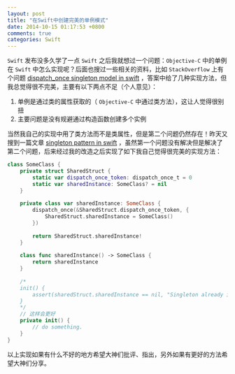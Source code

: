 ```yaml
---
layout: post
title: "在Swift中创建完美的单例模式"
date: 2014-10-15 01:17:53 +0800
comments: true
categories: Swift
---
```


`Swift` 发布没多久学了一点 `Swift` 之后我就想过一个问题：`Objective-C` 中的单例在 `Swift` 中怎么实现呢？后面也搜过一些相关的资料，比如  `StackOverflow` 上有个问题 [dispatch_once singleton model in swift](http://stackoverflow.com/questions/24024549/dispatch-once-singleton-model-in-swift) ，答案中给了几种实现方法，但我总觉得很不完美，主要有以下两点不足（个人意见）：
<!-- more -->
1. 单例是通过类的属性获取的（ `Objective-C` 中通过类方法），这让人觉得很别扭
2. 主要问题是没有规避通过构造函数创建多个实例

当然我自己的实现中用了类方法而不是类属性，但是第二个问题仍然存在！昨天又搜到一篇文章 [singleton pattern in swift](http://vperi.com/2014/06/05/singleton-pattern-in-swift/) ，虽然第一个问题没有解决但是解决了第二个问题，后来经过我的改造之后实现了如下我自己觉得很完美的实现方法：

```swift
class SomeClass {
    private struct SharedStruct {
        static var dispatch_once_token: dispatch_once_t = 0
        static var sharedInstance: SomeClass? = nil
    }
    
    private class var sharedInstance: SomeClass {
        dispatch_once(&SharedStruct.dispatch_once_token, {
            SharedStruct.sharedInstance = SomeClass()
        })
        
        return SharedStruct.sharedInstance!
    }
    
    class func sharedInstance() -> SomeClass {
        return sharedInstance
    }
    
    /*
    init() {
        assert(sharedStruct.sharedInstance == nil, "Singleton already initialized!")
    }
    */
    // 这样会更好
    private init() {
        // do something.
    }
}
```

以上实现如果有什么不好的地方希望大神们批评、指出，另外如果有更好的方法希望大神们分享。


